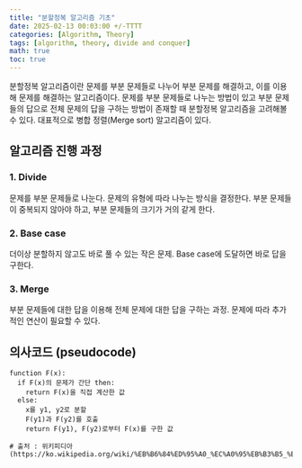 ```yaml
---
title: "분할정복 알고리즘 기초"
date: 2025-02-13 00:03:00 +/-TTTT
categories: [Algorithm, Theory]
tags: [algorithm, theory, divide and conquer]
math: true
toc: true
---
```


분할정복 알고리즘이란 문제를 부분 문제들로 나누어 부분 문제를 해결하고, 이를 이용해 문제를 해결하는 알고리즘이다. 문제를 부분 문제들로 나누는 방법이 있고 부분 문제들의 답으로 전체 문제의 답을 구하는 방법이 존재할 때 분할정복 알고리즘을 고려해볼 수 있다. 대표적으로 병합 정렬(Merge sort) 알고리즘이 있다.

## 알고리즘 진행 과정

### 1. Divide
문제를 부분 문제들로 나눈다. 문제의 유형에 따라 나누는 방식을 결정한다. 부분 문제들이 중복되지 않아야 하고, 부분 문제들의 크기가 거의 같게 한다.

### 2. Base case
더이상 분할하지 않고도 바로 풀 수 있는 작은 문제. Base case에 도달하면 바로 답을 구한다.

### 3. Merge
부분 문제들에 대한 답을 이용해 전체 문제에 대한 답을 구하는 과정. 문제에 따라 추가적인 연산이 필요할 수 있다.

## 의사코드 (pseudocode)
~~~
function F(x):
  if F(x)의 문제가 간단 then:
    return F(x)을 직접 계산한 값
  else:
    x를 y1, y2로 분할
    F(y1)과 F(y2)를 호출
    return F(y1), F(y2)로부터 F(x)를 구한 값

# 출처 : 위키피디아 (https://ko.wikipedia.org/wiki/%EB%B6%84%ED%95%A0_%EC%A0%95%EB%B3%B5_%EC%95%8C%EA%B3%A0%EB%A6%AC%EC%A6%98)
~~~